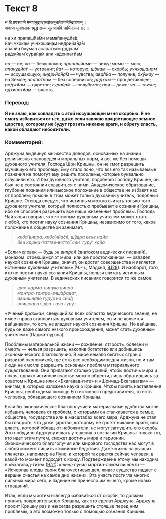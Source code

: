 # Текст 8

न हि प्रपश्यामि ममापनुद्याद्यच्छोकमुच्छोषणमिन्द्रियाणाम् ।  
अवाप्य भूमावसपत्नमृद्धं राज्यं सुराणामपि चाधिपत्यम् ॥८॥

на хи прапаш́йа̄ми мама̄панудйа̄д  
йач чхокам уччхошан̣ам индрийа̄н̣а̄м  
ава̄пйа бхӯма̄в асапатнам р̣ддхам̇  
ра̄джйам̇ сура̄н̣а̄м апи ча̄дхипатйам

_на_ — не; _хи_ — безусловно; _прапаш́йа̄ми_ — вижу; _мама_ — мою; _апанудйа̄т_ — устранит; _йат_ — которую; _ш́окам_ — скорбь; _уччхошан̣ам_ — иссушающую; _индрийа̄н̣а̄м_ — чувства; _ава̄пйа_ — получив; _бхӯмау_ — на Земле; _асапатнам_ — без соперников; _р̣ддхам_ — процветающее; _ра̄джйам_ — царство; _сура̄н̣а̄м_ — полубогов; _апи_ — даже; _ча_ — также; _а̄дхипатйам_ — власть.

### Перевод:

**Я не знаю, как совладать с этой иссушающей меня скорбью. Я не смогу избавиться от нее, даже если завоюю процветающее земное царство, которому не будут грозить никакие враги, и обрету власть, какой обладают небожители.**

### Комментарий:

Арджуна выдвинул множество доводов, основанных на знании религиозных заповедей и моральных норм, и все же без помощи духовного учителя, Господа Шри Кришны, он не смог разрешить мучившую его проблему. Ему стало ясно, что все его так называемые познания не помогут ему решить проблемы, которые буквально оглушили его. И без духовного учителя, подобного Господу Кришне, он был не в состоянии справиться с ними. Академическое образование, глубокие познания или высокое положение в обществе не избавят нас от проблем; помочь в этом может только духовный учитель, подобный Кришне. Отсюда следует, что истинным можно считать только того духовного учителя, который полностью пребывает в сознании Кришны, ибо он способен разрешить все наши жизненные проблемы. Господь Чайтанья говорил, что истинным духовным учителем может стать любой, кто постиг науку сознания Кришны, независимо от того, какое положение в обществе он занимает.

> _киба̄ випра, киба̄ нйа̄сӣ, ш́ӯдра кене найа  
> йеи кр̣шн̣а-таттва-ветта̄, сеи ‘гуру’ хайа_

«Если человек — будь он _випрой_ (знатоком ведических писаний), монахом, отрекшимся от мира, или же простолюдином, — овладел наукой сознания Кришны, значит, он достиг совершенства и является истинным духовным учителем» (Ч.-ч., Мадхья, [8.128](#)). И наоборот, того, кто не постиг науку сознания Кришны, нельзя считать истинным духовным учителем. В ведических писаниях говорится то же самое:

> _шах̣-карма-нипун̣о випро  
> мантра-тантра-виш́а̄радат̣  
> аваишн̣аво гурур на сйа̄д  
> ваишн̣ават̣ ш́ва-пачо гурут̣_

«Ученый _брахман,_ сведущий во всех областях ведического знания, не имеет права становиться духовным учителем, если не является вайшнавом, то есть не владеет наукой сознания Кришны. Но вайшнав, будь он даже самого низкого происхождения, может стать духовным учителем» (Падма-пурана).

Проблемы материальной жизни — рождение, старость, болезни и смерть — нельзя разрешить, накопив богатство или добившись экономического благополучия. В мире немало богатых стран с развитой экономикой, где есть все необходимое для жизни, но и там люди не смогли разрешить основных проблем материального существования. Они прилагают столько усилий, чтобы достичь мира и покоя, однако истинное счастье можно обрести, лишь обратившись за советом к Кришне или к «Бхагавад-гите» и «Шримад-Бхагаватам» — книгам, в которых изложена наука о Кришне. Чтобы понять наставления Кришны, необходима помощь Его истинного представителя, то есть человека, обладающего сознанием Кришны.

Если бы экономическое благополучие и материальные удобства могли избавить человека от проблем, с которыми он сталкивается в семье, обществе, государстве или в масштабах всего мира, Арджуна не стал бы говорить, что даже царство, которому не грозят никакие враги, или власть, которой обладают небожители, не могут заглушить его скорбь. Это побудило Арджуну искать утешения в сознании Кришны: только тот, кто идет этим путем, сможет достичь мира и гармонии. Экономического благополучия или мирового господства нас могут в любой момент лишить стихийные бедствия. Даже жизнь на высших планетах, например на Луне, к которой так рвется сейчас человек, в какой-то момент подходит к концу. Подтверждение этому мы находим в «Бхагавад-гите» ([9.21](../9/21.md)): _кшӣн̣е пун̣йе мартйа-локам̇ виш́анти —_ «Исчерпав плоды своих благочестивых дел, живое существо падает с вершин счастья на самое дно жизни». Эта участь постигла многих сильных мира сего, и падение не принесло им ничего, кроме новых страданий.

Итак, если мы хотим навсегда избавиться от скорби, то должны принять покровительство Кришны, как это сделал Арджуна. Арджуна просит Кришну раз и навсегда разрешить стоящие перед ним проблемы, а это возможно только с помощью сознания Кришны.